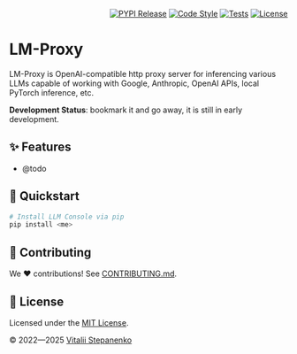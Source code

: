 <p align="right">
<a href="https://pypi.org/project/lm-proxy/" target="_blank"><img src="https://badge.fury.io/py/lm-proxy.svg" alt="PYPI Release"></a>
<a href="https://github.com/Nayjest/lm-proxy/actions/workflows/code-style.yml" target="_blank"><img src="https://github.com/Nayjest/lm-proxy/actions/workflows/code-style.yml/badge.svg" alt="Code Style"></a>
<a href="https://github.com/Nayjest/lm-proxy/actions/workflows/tests.yml" target="_blank"><img src="https://github.com/Nayjest/lm-proxy/actions/workflows/tests.yml/badge.svg" alt="Tests"></a>
<a href="https://github.com/Nayjest/lm-proxy/blob/main/LICENSE" target="_blank"><img src="https://img.shields.io/static/v1?label=license&message=MIT&color=d08aff" alt="License"></a>
</p>

# LM-Proxy

LM-Proxy is OpenAI-compatible http proxy server for inferencing various LLMs capable of working with Google, Anthropic, OpenAI APIs, local PyTorch inference, etc.

**Development Status**: bookmark it and go away, it is still in early development.

## ✨ Features

- @todo


## 🚀 Quickstart
```bash
# Install LLM Console via pip
pip install <me>

```

## 🤝 Contributing

We ❤️ contributions! See [CONTRIBUTING.md](CONTRIBUTING.md).

## 📝 License

Licensed under the [MIT License](LICENSE).

© 2022&mdash;2025 [Vitalii Stepanenko](mailto:mail@vitaliy.in)
